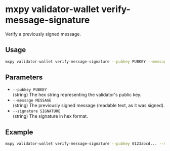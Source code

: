 # mxpy validator-wallet verify-message-signature

Verify a previously signed message.

## Usage

```bash
mxpy validator-wallet verify-message-signature --pubkey PUBKEY --message MESSAGE --signature SIGNATURE
```

## Parameters

- `--pubkey PUBKEY`  
  (string) The hex string representing the validator's public key.
- `--message MESSAGE`  
  (string) The previously signed message (readable text, as it was signed).
- `--signature SIGNATURE`  
  (string) The signature in hex format.

## Example

```bash
mxpy validator-wallet verify-message-signature --pubkey 0123abcd... --message "hello" --signature 89ef...
